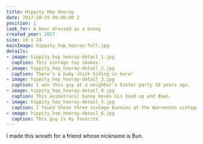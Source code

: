```yaml
---
title: Hippity Hop Hooray
date: 2017-10-29 00:00:00 Z
position: 1
look_for: A bear dressed as a bunny
created_year: 2017
size: 19 x 24
mainImage: hippity_hop_hooray-full.jpg
details:
- image: hippity_hop_hooray-detail_1.jpg
  caption: This vintage toy shakes.
- image: hippity_hop_hooray-detail_2.jpg
  caption: There’s a baby chick hiding in here!
- image: hippity_hop_hooray-detail_3.jpg
  caption: I won this guy at a neighbor’s Easter party 10 years ago.
- image: hippity_hop_hooray-detail_4.jpg
  caption: This animatronic bunny moves his head up and down.
- image: hippity_hop_hooray-detail_5.jpg
  caption: I found these three vintage bunnies at the Warrenton vintage market.
- image: hippity_hop_hooray-detail_6.jpg 
  caption: This guy is my favorite.
---
```


I made this wreath for a friend whose nickname is Bun.
